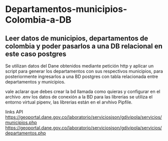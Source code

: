 # Departamentos-municipios-Colombia-a-DB
## Leer datos de municipios, departamentos de colombia y poder pasarlos a una DB relacional en este caso postgres
Se utilizan datos del Dane obtenidos mediante petición http y aplicar un script para generar los departamentos con sus respectivos municipios, 
para posteriormente ingresarlos a una BD postgres con tabla relacionada entre departamentos y municipios.

vale aclarar que debes crear la bd llamada como quieras y configurar en el archivo .env los datos de conexión a la BD
para las librerias se utiliza el entorno virtual pipenv, las librerias están en el arvhivo Pipfile.

links API https://geoportal.dane.gov.co/laboratorio/serviciosjson/gdivipola/servicios/municipios.php
          https://geoportal.dane.gov.co/laboratorio/serviciosjson/gdivipola/servicios/departamentos.php          
